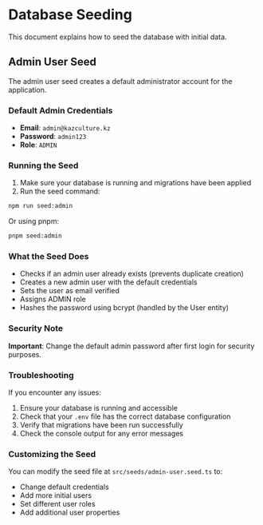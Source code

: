 # Database Seeding

This document explains how to seed the database with initial data.

## Admin User Seed

The admin user seed creates a default administrator account for the application.

### Default Admin Credentials

- **Email**: `admin@kazculture.kz`
- **Password**: `admin123`
- **Role**: `ADMIN`

### Running the Seed

1. Make sure your database is running and migrations have been applied
2. Run the seed command:

```bash
npm run seed:admin
```

Or using pnpm:

```bash
pnpm seed:admin
```

### What the Seed Does

- Checks if an admin user already exists (prevents duplicate creation)
- Creates a new admin user with the default credentials
- Sets the user as email verified
- Assigns ADMIN role
- Hashes the password using bcrypt (handled by the User entity)

### Security Note

**Important**: Change the default admin password after first login for security purposes.

### Troubleshooting

If you encounter any issues:

1. Ensure your database is running and accessible
2. Check that your `.env` file has the correct database configuration
3. Verify that migrations have been run successfully
4. Check the console output for any error messages

### Customizing the Seed

You can modify the seed file at `src/seeds/admin-user.seed.ts` to:
- Change default credentials
- Add more initial users
- Set different user roles
- Add additional user properties 